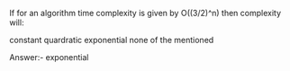 If for an algorithm time complexity is given by O((3/2)^n) then complexity will:


constant
quardratic
exponential
none of the mentioned

Answer:- exponential